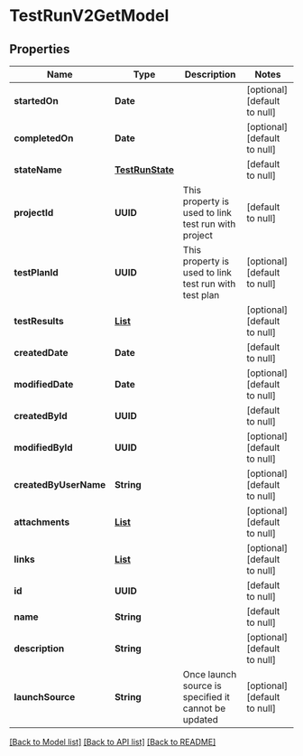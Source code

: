 # TestRunV2GetModel
## Properties

| Name | Type | Description | Notes |
|------------ | ------------- | ------------- | -------------|
| **startedOn** | **Date** |  | [optional] [default to null] |
| **completedOn** | **Date** |  | [optional] [default to null] |
| **stateName** | [**TestRunState**](TestRunState.md) |  | [default to null] |
| **projectId** | **UUID** | This property is used to link test run with project | [default to null] |
| **testPlanId** | **UUID** | This property is used to link test run with test plan | [optional] [default to null] |
| **testResults** | [**List**](TestResultV2GetModel.md) |  | [optional] [default to null] |
| **createdDate** | **Date** |  | [default to null] |
| **modifiedDate** | **Date** |  | [optional] [default to null] |
| **createdById** | **UUID** |  | [default to null] |
| **modifiedById** | **UUID** |  | [optional] [default to null] |
| **createdByUserName** | **String** |  | [optional] [default to null] |
| **attachments** | [**List**](AttachmentModel.md) |  | [optional] [default to null] |
| **links** | [**List**](LinkModel.md) |  | [optional] [default to null] |
| **id** | **UUID** |  | [default to null] |
| **name** | **String** |  | [default to null] |
| **description** | **String** |  | [optional] [default to null] |
| **launchSource** | **String** | Once launch source is specified it cannot be updated | [optional] [default to null] |

[[Back to Model list]](../README.md#documentation-for-models) [[Back to API list]](../README.md#documentation-for-api-endpoints) [[Back to README]](../README.md)


